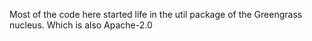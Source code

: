 <!---
Copyright Amazon.com, Inc. or its affiliates. All Rights Reserved.
SPDX-License-Identifier: Apache-2.0
-->

Most of the code here started life in the util package of the Greengrass nucleus.
Which is also Apache-2.0
